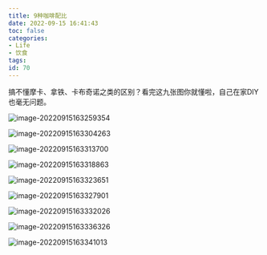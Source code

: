 ```yaml
---
title: 9种咖啡配比
date: 2022-09-15 16:41:43
toc: false
categories:
- Life
- 饮食
tags:
id: 70
---
```


搞不懂摩卡、拿铁、卡布奇诺之类的区别？看完这九张图你就懂啦，自己在家DIY也毫无问题。

![image-20220915163259354](https://img.arctee.cn/one/202209151633773.png)

<!--more-->

![image-20220915163304263](https://img.arctee.cn/one/202209151633369.png)

![image-20220915163313700](https://img.arctee.cn/one/202209151633946.png)

![image-20220915163318863](https://img.arctee.cn/one/202209151633655.png)

![image-20220915163323651](https://img.arctee.cn/one/202209151633945.png)

![image-20220915163327901](https://img.arctee.cn/one/202209151633130.png)

![image-20220915163332026](https://img.arctee.cn/one/202209151634669.png)

![image-20220915163336326](https://img.arctee.cn/one/202209151634960.png)

![image-20220915163341013](https://img.arctee.cn/one/202209151634194.png)
